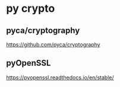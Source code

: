 # py crypto

## pyca/cryptography

https://github.com/pyca/cryptography

## pyOpenSSL

https://pyopenssl.readthedocs.io/en/stable/
